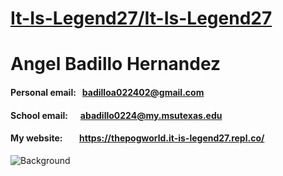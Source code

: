 # [It-Is-Legend27/It-Is-Legend27](https://github.com/It-Is-Legend27/It-Is-Legend27)
# Angel Badillo Hernandez
#### Personal email: &nbsp; badilloa022402@gmail.com
#### School email: &nbsp; &nbsp; &nbsp;abadillo0224@my.msutexas.edu
#### My website: &nbsp; &nbsp; &nbsp; &nbsp;https://thepogworld.it-is-legend27.repl.co/
![Background](https://i.redd.it/3sjr0ldpx9f21.png)

